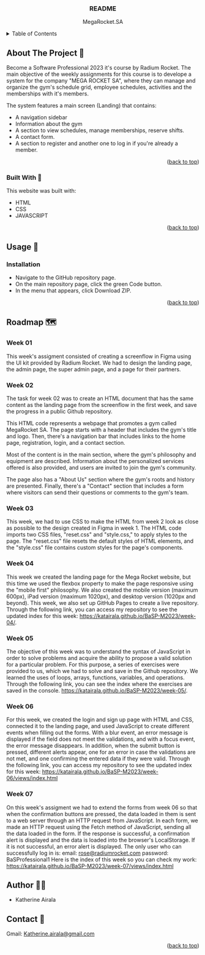 <a name="readme-top"></a>

  <h3 align="center">README</h3>

  <p align="center">
  MegaRocket.SA
  </p>

<!-- TABLE OF CONTENTS -->
<details>
  <summary>Table of Contents</summary>
  <ol>
    <li>
      <a href="#about-the-project">About The Project</a>
      <ul>
        <li><a href="#built-with">Built With</a></li>
      </ul>
    </li>
    <li>
      <a href="#getting-started">Getting Started</a>
      <ul>
        <li><a href="#prerequisites">Prerequisites</a></li>
        <li><a href="#installation">Installation</a></li>
      </ul>
    </li>
    <li><a href="#usage">Usage</a></li>
    <li><a href="#roadmap">Roadmap</a></li>
    <li><a href="#contributing">Contributing</a></li>
    <li><a href="#license">License</a></li>
    <li><a href="#contact">Contact</a></li>
    <li><a href="#acknowledgments">Acknowledgments</a></li>
  </ol>
</details>

<!-- ABOUT THE PROJECT -->

## About The Project  :rocket:

Become a Software Professional 2023 it's course by Radium Rocket. The main objective of the weekly assignments for this course is to develope a system for the company "MEGA ROCKET SA", where they can manage and organize the gym's schedule grid, employee schedules, activities and the memberships with it's members.

The system features a main screen (Landing) that contains:

- A navigation sidebar
- Information about the gym
- A section to view schedules, manage memberships, reserve shifts.
- A contact form.
- A section to register and another one to log in if you're already a member.

<p align="right">(<a href="#readme-top">back to top</a>)</p>

### Built With :dizzy:

This website was built with:

- HTML
- CSS
- JAVASCRIPT

<p align="right">(<a href="#readme-top">back to top</a>)</p>

## Usage :motor_scooter:

### Installation

- Navigate to the GitHub repository page.
- On the main repository page, click the green Code button.
- In the menu that appears, click Download ZIP.

<p align="right">(<a href="#readme-top">back to top</a>)</p>

## Roadmap 	:world_map:

### Week 01

This week's assigment consisted of creating a screenflow in Figma using the UI kit provided by Radium Rocket. We had to design the landing page, the admin page, the super admin page, and a page for their partners.

### Week 02

The task for week 02 was to create an HTML document that has the same content as the landing page from the screenflow in the first week, and save the progress in a public Github repository.

This HTML code represents a webpage that promotes a gym called MegaRocket SA. The page starts with a header that includes the gym's title and logo. Then, there's a navigation bar that includes links to the home page, registration, login, and a contact section.

Most of the content is in the main section, where the gym's philosophy and equipment are described. Information about the personalized services offered is also provided, and users are invited to join the gym's community.

The page also has a "About Us" section where the gym's roots and history are presented. Finally, there's a "Contact" section that includes a form where visitors can send their questions or comments to the gym's team.

### Week 03

This week, we had to use CSS to make the HTML from week 2 look as close as possible to the design created in Figma in week 1. The HTML code imports two CSS files, "reset.css" and "style.css," to apply styles to the page. The "reset.css" file resets the default styles of HTML elements, and the "style.css" file contains custom styles for the page's components.

### Week 04

This week we created the landing page for the Mega Rocket website, but this time we used the flexbox property to make the page responsive using the "mobile first" philosophy. We also created the mobile version (maximum 600px), iPad version (maximum 1020px), and desktop version (1020px and beyond).
This week, we also set up GitHub Pages to create a live repository. Through the following link, you can access my repository to see the updated index for this week: https://katairala.github.io/BaSP-M2023/week-04/.

### Week 05

The objective of this week was to understand the syntax of JavaScript in order to solve problems and acquire the ability to propose a valid solution for a particular problem. For this purpose, a series of exercises were provided to us, which we had to solve and save in the Github repository. We learned the uses of loops, arrays, functions, variables, and operations. Through the following link, you can see the index where the exercises are saved in the console. https://katairala.github.io/BaSP-M2023/week-05/.

### Week 06

For this week, we created the login and sign up page with HTML and CSS, connected it to the landing page, and used JavaScript to create different events when filling out the forms.
With a blur event, an error message is displayed if the field does not meet the validations, and with a focus event, the error message disappears. In addition, when the submit button is pressed, different alerts appear, one for an error in case the validations are not met, and one confirming the entered data if they were valid.
Through the following link, you can access my repository to see the updated index for this week: https://katairala.github.io/BaSP-M2023/week-06/views/index.html

### Week 07

On this week's assigment we had to extend the forms from week 06 so that when the confirmation buttons are pressed, the data loaded in them is sent to a web server through an HTTP request from JavaScript. In each form, we made an HTTP request using the Fetch method of JavaScript, sending all the data loaded in the form. If the response is successful, a confirmation alert is displayed and the data is loaded into the browser's LocalStorage. If it is not successful, an error alert is displayed. 
The only user who can successfully log in is:
email: rose@radiumrocket.com
password: BaSProfessional1
Here is the index of this week so you can check my work: https://katairala.github.io/BaSP-M2023/week-07/views/index.html

## Author :raising_hand_woman:

- Katherine Airala

## Contact :love_letter:

Gmail: Katherine.airala@gmail.com

<p align="right">(<a href="#readme-top">back to top</a>)</p>
